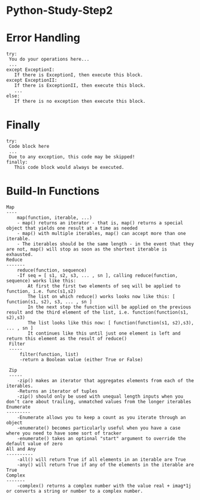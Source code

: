Python-Study-Step2
==================
Error Handling
==============
    try:
     You do your operations here...
     ...
    except ExceptionI:
       If there is ExceptionI, then execute this block.
    except ExceptionII:
       If there is ExceptionII, then execute this block.
       ...
    else:
       If there is no exception then execute this block. 
     
 Finally
 =======
    try:
     Code block here
     ...
     Due to any exception, this code may be skipped!
    finally:
       This code block would always be executed.

Build-In Functions
==================
    Map
    ----
        map(function, iterable, ...)
        - map() returns an iterator - that is, map() returns a special object that yields one result at a time as needed
        - map() with multiple iterables, map() can accept more than one iterable. 
        - The iterables should be the same length - in the event that they are not, map() will stop as soon as the shortest iterable is exhausted.
    Reduce
    -------
        reduce(function, sequence) 
        -If seq = [ s1, s2, s3, ... , sn ], calling reduce(function, sequence) works like this:
            At first the first two elements of seq will be applied to function, i.e. func(s1,s2)
            The list on which reduce() works looks now like this: [ function(s1, s2), s3, ... , sn ]
            In the next step the function will be applied on the previous result and the third element of the list, i.e. function(function(s1, s2),s3)
            The list looks like this now: [ function(function(s1, s2),s3), ... , sn ]
            It continues like this until just one element is left and return this element as the result of reduce()
     Filter
     -----
         filter(function, list)
         -return a Boolean value (either True or False)
         
     Zip
     -----
        -zip() makes an iterator that aggregates elements from each of the iterables.
        -Returns an iterator of tuples
        -zip() should only be used with unequal length inputs when you don’t care about trailing, unmatched values from the longer iterables
    Enumerate
    ---------
        -Enumerate allows you to keep a count as you iterate through an object
        -enumerate() becomes particularly useful when you have a case where you need to have some sort of tracker
        -enumerate() takes an optional "start" argument to override the default value of zero
    All and Any
    ----------
        -all() will return True if all elements in an iterable are True
        -any() will return True if any of the elements in the iterable are True
    Complex
    -------
        -complex() returns a complex number with the value real + imag*1j or converts a string or number to a complex number.
        
       
    
        
